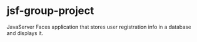 # jsf-group-project

JavaServer Faces application that stores user registration info in a database and displays it.
